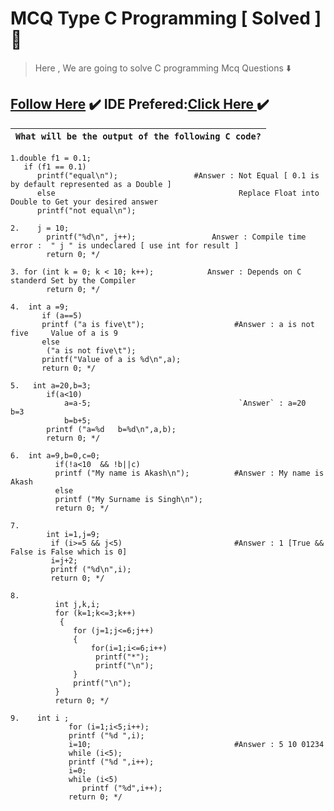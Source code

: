 # MCQ Type C Programming [ Solved ] :name_badge:
> Here , We are going to solve C programming Mcq Questions :arrow_down:
## [Follow Here](https://github.com/0xSingh/) :heavy_check_mark: IDE Prefered:[Click Here ](https://ideone.com/)  :heavy_check_mark:
 
|                                `What will be the output of the following C code?`                                |
|--------------------------------------------------------------------------------------------------------------------|
```
1.double f1 = 0.1;
   if (f1 == 0.1)
      printf("equal\n");                 #Answer : Not Equal [ 0.1 is by default represented as a Double ]
      else                                         Replace Float into Double to Get your desired answer
      printf("not equal\n");
```
```
2.    j = 10;
        printf("%d\n", j++);                 Answer : Compile time error :  " j " is undeclared [ use int for result ]
        return 0; */

```
```
3. for (int k = 0; k < 10; k++);            Answer : Depends on C standerd Set by the Compiler
        return 0; */

```
```
4.  int a =9;
       if (a==5)
       printf ("a is five\t");                    #Answer : a is not five     Value of a is 9
       else
        ("a is not five\t");
       printf("Value of a is %d\n",a);
       return 0; */
 ```
```
5.   int a=20,b=3;
        if(a<10)
            a=a-5;                                 `Answer` : a=20    b=3
            b=b+5;
        printf ("a=%d   b=%d\n",a,b);
        return 0; */
```
```
6.  int a=9,b=0,c=0;
          if(!a<10  && !b||c)
          printf ("My name is Akash\n");          #Answer : My name is Akash
          else
          printf ("My Surname is Singh\n");
          return 0; */
```
```
7.
        int i=1,j=9;
         if (i>=5 && j<5)                         #Answer : 1 [True && False is False which is 0]
         i=j+2;
         printf ("%d\n",i);
         return 0; */
 ```
 ```
8.
           int j,k,i;
           for (k=1;k<=3;k++)
            {
               for (j=1;j<=6;j++)
               {
                   for(i=1;i<=6;i++)
                    printf("*");
                    printf("\n");
               }
               printf("\n");
           }
           return 0; */
```
```
9.    int i ;
             for (i=1;i<5;i++);
             printf ("%d ",i);
             i=10;                                #Answer : 5 10 01234
             while (i<5);
             printf ("%d ",i++);
             i=0;
             while (i<5)
                printf ("%d",i++);
             return 0; */
 ```            
